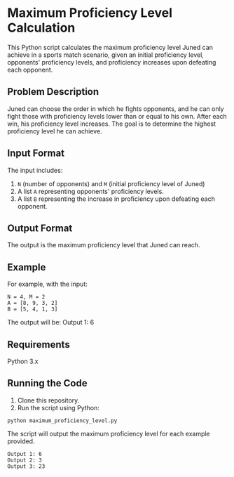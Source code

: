 # Maximum Proficiency Level Calculation

This Python script calculates the maximum proficiency level Juned can achieve in a sports match scenario, given an initial proficiency level, opponents' proficiency levels, and proficiency increases upon defeating each opponent.

## Problem Description

Juned can choose the order in which he fights opponents, and he can only fight those with proficiency levels lower than or equal to his own. After each win, his proficiency level increases. The goal is to determine the highest proficiency level he can achieve.

## Input Format

The input includes:
1. `N` (number of opponents) and `M` (initial proficiency level of Juned)
2. A list `A` representing opponents' proficiency levels.
3. A list `B` representing the increase in proficiency upon defeating each opponent.

## Output Format

The output is the maximum proficiency level that Juned can reach.

## Example

For example, with the input:
```plaintext
N = 4, M = 2
A = [8, 9, 3, 2]
B = [5, 4, 1, 3]

```

The output will be:
Output 1: 6

## Requirements
Python 3.x

## Running the Code
1. Clone this repository.
2. Run the script using Python:
```
python maximum_proficiency_level.py
```

The script will output the maximum proficiency level for each example provided.
```
Output 1: 6
Output 2: 3
Output 3: 23
```
